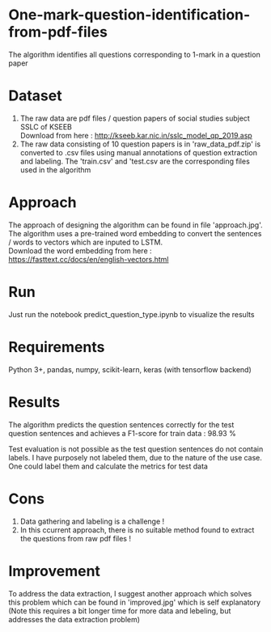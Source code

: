# One-mark-question-identification-from-pdf-files
The algorithm identifies all questions corresponding to 1-mark in a question paper
# Dataset
1. The raw data are pdf files / question papers of social studies subject SSLC of KSEEB  
Download from here : http://kseeb.kar.nic.in/sslc_model_qp_2019.asp
2. The raw data consisting of 10 question papers is in 'raw_data_pdf.zip' is converted to .csv files using manual annotations of question extraction and labeling. The 'train.csv' and 'test.csv are the corresponding files used in the algorithm

# Approach 
The approach of designing the algorithm can be found in file 'approach.jpg'. The algorithm uses a pre-trained word embedding to convert the sentences / words to vectors which are inputed to LSTM.  
Download the word embedding from here : https://fasttext.cc/docs/en/english-vectors.html

# Run
Just run the notebook predict_question_type.ipynb to visualize the results

# Requirements
Python 3+, pandas, numpy, scikit-learn, keras (with tensorflow backend)

# Results
The algorithm predicts the question sentences correctly for the test question sentences and achieves a F1-score for train data : 98.93 %  

Test evaluation is not possible as the test question sentences do not contain labels. I have purposely not labeled them, due to the nature of the use case. One could label them and calculate the metrics for test data

# Cons
1. Data gathering and labeling is a challenge ! 
2. In this ccurrent approach, there is no suitable method found to extract the questions from raw pdf files ! 

# Improvement
To address the data extraction, I suggest another approach which solves this problem which can be found in 'improved.jpg' which is self explanatory (Note this requires a bit longer time for more data and lebeling, but addresses the data extraction problem)
